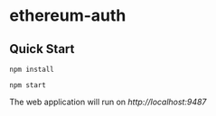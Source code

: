 # ethereum-auth

## Quick Start

```
npm install

npm start
```

The web application will run on _http://localhost:9487_
